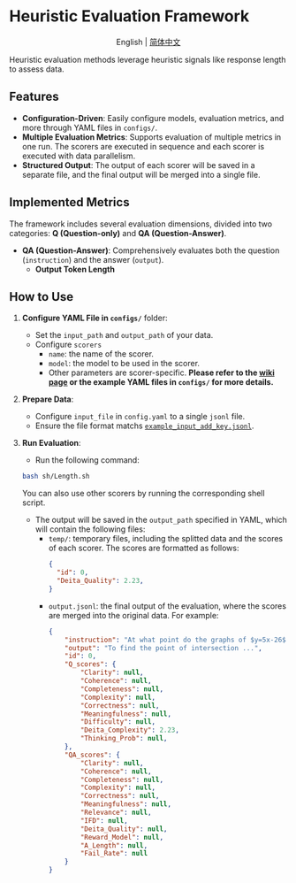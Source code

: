 # Heuristic Evaluation Framework

<p align="center">
  English | <a href="./README_zh-CN.md">简体中文</a>
</p>

Heuristic evaluation methods leverage heuristic signals like response length to assess data.

## Features

- **Configuration-Driven**: Easily configure models, evaluation metrics, and more through YAML files in `configs/`.
- **Multiple Evaluation Metrics**: Supports evaluation of multiple metrics in one run. The scorers are executed in sequence and each scorer is executed with data parallelism.
- **Structured Output**: The output of each scorer will be saved in a separate file, and the final output will be merged into a single file.

## Implemented Metrics

The framework includes several evaluation dimensions, divided into two categories: **Q (Question-only)** and **QA (Question-Answer)**.

- **QA (Question-Answer)**: Comprehensively evaluates both the question (`instruction`) and the answer (`output`).
  - **Output Token Length**

## How to Use

1. **Configure YAML File in `configs/`** folder:
    - Set the `input_path` and `output_path` of your data.
    - Configure `scorers`
      - `name`: the name of the scorer.
      - `model`: the model to be used in the scorer.
      - Other parameters are scorer-specific. **Please refer to the [wiki page](https://opendataarena-tool.readthedocs.io/en/latest/model-based-evaluation/) or the example YAML files in `configs/` for more details.**

2. **Prepare Data**:
    - Configure `input_file` in `config.yaml` to a single `jsonl` file.
    - Ensure the file format matchs [`example_input_add_key.jsonl`](data_process/example_input_add_key.jsonl).

3. **Run Evaluation**:
    - Run the following command:
    ```bash
    bash sh/Length.sh
    ```
      You can also use other scorers by running the corresponding shell script.
    - The output will be saved in the `output_path` specified in YAML, which will contain the following files:
        - `temp/`: temporary files, including the splitted data and the scores of each scorer. The scores are formatted as follows:
            ```json
            {
              "id": 0, 
              "Deita_Quality": 2.23,
            }
            ```
        - `output.jsonl`: the final output of the evaluation, where the scores are merged into the original data. For example:
          ```json
          {
              "instruction": "At what point do the graphs of $y=5x-26$ and $y=-\\frac{3}{4}x+19$ intersect?",
              "output": "To find the point of intersection ...",
              "id": 0,
              "Q_scores": {
                  "Clarity": null,
                  "Coherence": null,
                  "Completeness": null,
                  "Complexity": null,
                  "Correctness": null,
                  "Meaningfulness": null,
                  "Difficulty": null,
                  "Deita_Complexity": 2.23,
                  "Thinking_Prob": null,
              },
              "QA_scores": {
                  "Clarity": null,
                  "Coherence": null,
                  "Completeness": null,
                  "Complexity": null,
                  "Correctness": null,
                  "Meaningfulness": null,
                  "Relevance": null,
                  "IFD": null,
                  "Deita_Quality": null,
                  "Reward_Model": null,
                  "A_Length": null,
                  "Fail_Rate": null
              }
          }
          ```